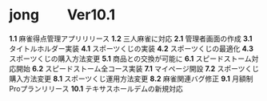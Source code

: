 # jong　　Ver10.1

**1.1** 麻雀得点管理アプリリリース
**1.2** 三人麻雀に対応
**2.1** 管理者画面の作成
**3.1** タイトルホルダー実装
**4.1** スポーツくじの実装
**4.2** スポーツくじの最適化
**4.3** スポーツくじの購入方法変更
**5.1** 商品との交換が可能に
**6.1** スピードストーム対応開始
**6.2** スピードストーム全コース実装
**7.1** マイページ開設
**7.2** スポーツくじ購入方法変更
**8.1** スポーツくじ運用方法変更
**8.2** 麻雀関連バグ修正
**9.1** 月額制Proプランリリース
**10.1** テキサスホールデムの新規対応
